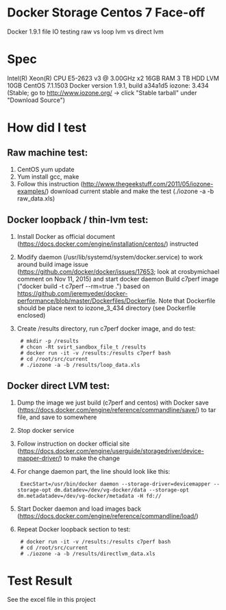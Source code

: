 # Docker Storage Centos 7 Face-off
Docker 1.9.1 file IO testing raw vs loop lvm vs direct lvm 

# Spec
Intel(R) Xeon(R) CPU E5-2623 v3 @ 3.00GHz x2
16GB RAM
3 TB HDD
LVM 10GB
CentOS 7.1.1503
Docker version 1.9.1, build a34a1d5
iozone: 3.434 (Stable; go to http://www.iozone.org/ -> click "Stable tarball" under "Download Source") 

# How did I test
## Raw machine test: 

1. CentOS yum update
1. Yum install gcc, make
1. Follow this instruction (http://www.thegeekstuff.com/2011/05/iozone-examples/) download current stable and make the test (./iozone -a -b raw_data.xls)

## Docker loopback / thin-lvm test:

1. Install Docker as official document (https://docs.docker.com/engine/installation/centos/) instructed
1. Modify daemon (/usr/lib/systemd/system/docker.service) to work around build image issue (https://github.com/docker/docker/issues/17653; look at crosbymichael comment on Nov 11, 2015) and start docker daemon
Build c7perf image ("docker build -t c7perf --rm=true .") based on https://github.com/jeremyeder/docker-performance/blob/master/Dockerfiles/Dockerfile. Note that Dockerfile should be place next to iozone_3_434 directory (see Dockerfile enclosed)
1. Create /results directory, run c7perf docker image, and do test:

        # mkdir -p /results
        # chcon -Rt svirt_sandbox_file_t /results
        # docker run -it -v /results:/results c7perf bash
        # cd /root/src/current
        # ./iozone -a -b /results/loop_data.xls

## Docker direct LVM test:

1. Dump the image we just build (c7perf and centos) with Docker save (https://docs.docker.com/engine/reference/commandline/save/) to tar file, and save to somewhere
1. Stop docker service
1. Follow instruction on docker official site (https://docs.docker.com/engine/userguide/storagedriver/device-mapper-driver/) to make the change
1. For change daemon part, the line should look like this:
 
        ExecStart=/usr/bin/docker daemon --storage-driver=devicemapper --storage-opt dm.datadev=/dev/vg-docker/data --storage-opt dm.metadatadev=/dev/vg-docker/metadata -H fd://

1. Start Docker daemon and load images back (https://docs.docker.com/engine/reference/commandline/load/)
1. Repeat Docker loopback section to test:

        # docker run -it -v /results:/results c7perf bash
        # cd /root/src/current
        # ./iozone -a -b /results/directlvm_data.xls

# Test Result

See the excel file in this project
